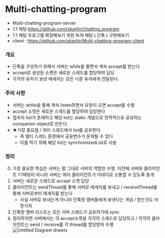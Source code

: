 # Multi-chatting-program
- Multi-chatting-program-server
- 1:1 채팅 https://github.com/skarltjr/chatting_program
- 1:1 채팅 프로그램 확장해보기 위한 N:N 채팅 ( 단톡 ) 구현해보기
- client : https://github.com/skarltjr/Multi-chatting-program-client


### 개요
- 단톡을 구성하기 위해서 서버는 while을 돌면서 계속 accept를 받는다
- accept로 생성된 소캣은 새로운 스레드를 할당하여 담당
- 각각의 유저가 보낸 메세지는 모든 다른 유저에게 전달된다.


### 주의 사항
- 서버는 while을 통해 계속 listen하면서 요청이 오면 accept를 수행
- accept 소캣은 새로운 스레드를 할당하여 담당한다
- 접속자 list가 존재하고 해당 list는 static 개념으로 전역적으로 공유하는 companion object로 만든다.
- ★가장 중요점 / 여러 스레드에서 list를 공유한다
    - 즉 멀티 스레드 환경에서 공유변수가 문제될 수 있다
    - 이를 막기 위해 해당 list는 synchronizedList로 사용


### 정리
0. 가장 중요한 핵심은 서버는 말 그대로 서버의 역할만 수행. 이전에 서버와 클라이언트 1:1채팅이 아니라 서버는 여러 클라이언트가 다대다로 소통할 수 있도록 중개
1. 서버는 새로운 스레드로 accept 소캣 담당
2. 클라이언트는 sendThread를 통해 서버로 메세지를 보내고 / receiveThread를 통해 서버로부터 메세지를 받는다
    - 사실 서버로 보내는게 아니라 단톡방 멤버들에게 보낸다는 개념 / 받는것도 마찬가지
3. 단톡방 멤버 리스트는 모든 서버 스레드가 공유하기에 sync
4. 정리하자면 서버에서는 각 accept소캣을 각각의 스레드로 담당하고 /  각각의 클라이언트는 send / receive를 각 thread를 할당받아 수행
![Untitled Diagram drawio](https://user-images.githubusercontent.com/62214428/146584070-c87b3ef5-7484-4333-bd17-b9188f75e967.png)
